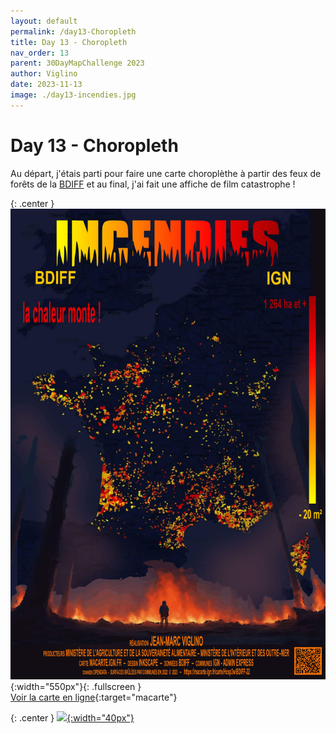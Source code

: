 ```yaml
---
layout: default
permalink: /day13-Choropleth
title: Day 13 - Choropleth
nav_order: 13
parent: 30DayMapChallenge 2023
author: Viglino
date: 2023-11-13
image: ./day13-incendies.jpg
---
```

# Day 13 - Choropleth

Au départ, j'étais parti pour faire une carte choroplèthe à partir des feux de forêts de la [BDIFF](https://bdiff.agriculture.gouv.fr/) et au final, j'ai fait une affiche de film catastrophe !

{: .center }
![](./day13-incendies.jpg){:width="550px"}{: .fullscreen }    
[Voir la carte en ligne](https://macarte.ign.fr/carte/Hcsp3w/Incendies22){:target="macarte"}

{: .center }
[![](https://upload.wikimedia.org/wikipedia/commons/5/5a/X_icon_2.svg){:width="40px"}](https://twitter.com/jmviglino/status/1723961814512541922)
